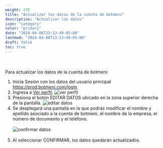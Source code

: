 ```yaml
---
weight: 235
title: "Actualizar los datos de la cuenta de botmeni"
description: "Actualizar los datos"
icon: "category"
color: "primary"
date: "2024-04-08T23:13:49-05:00"
lastmod: "2024-04-08T23:13:49-05:00"
draft: false
toc: true
---
```

<br></br>
Para actualizar los datos de la cuenta de botmeni:
1. Inicia Sesión con los datos del usuario principal <https://prod.botmeni.com/login>. 
2. Ingresa a [Ver perfil](Visualizar_tu_perfil.md). 
![ver perfil](/images/general/ver%20pefil.png) 
2. Presiona el botón EDITAR DATOS ubicado en la zona superior derecha de la pantalla.
![editar datos](/images/general/editar%20datos.png) 
3. Se desplegará una pantalla en la que podrás modificar el nombre y apellido asociado a la cuenta de botmeni, el nombre de la empresa, el número de documento y el teléfono.
<br></br>
![confirmar datos](/images/general/confirmar%20datos.png) 
<br></br>
4. Al seleccionar CONFIRMAR, los datos quedarán actualizados.
